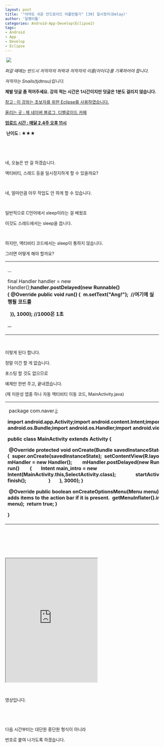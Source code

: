 ```yaml
---
layout: post
title: '"아마도 쉬운 안드로이드 어플만들기" [39] 일시정지(Delay)'
author: '달팽이들'
categories: Android-App-Develop(Eclipse2)
tags:
- Android
- App
- Develop
- Eclipse
---
```



<script> location.href='https://cafe.naver.com/develoid/369009' ; </script>

<p>&nbsp;<img src="https://dthumb-phinf.pstatic.net/?src=%22http%3A%2F%2Fpostfiles3.naver.net%2F20130523_178%2Ftjdtnsu_1369283538974akCh1_JPEG%2Fand.jpg%3Ftype%3Dw2%22&amp;type=cafe_wa740"> </p><p><p><p><p><p><i>퍼갈 때에는 반드시 저작자의 허락과 저작자의 이름(아이디)를 기록하어야 합니다.</i></p><p><i>저작자는 Snails(tjdtnsu)입니다.</i></p><p><strong>제발 덧글 좀 적어주세요. 강의 적는 시간은 1시간이지만 덧글은 1분도 걸리지 않습니다.</strong></p><p><u>참고 : 이 강좌는 초보자를 위한 Eclipse를 사용하였습니다.</u></p><p><u>올리는 곳 : 제 네이버 블로그, 디벨로이드 카페</u> </p><p><u><strong>업로드 시간 :&nbsp;매달 2,4주 오후 11시</strong></u> <p></p><p>&nbsp;<strong>난이도 : ★★★</strong></p></p><p></p><p></p></p></p></p></p><p>&nbsp;</p><p>&nbsp;</p><p>네, 오늘은 딴 걸 하겠습니다.</p><p>액티비티, 스레드 등을 일시정지하게 할 수 있을까요?</p><p>&nbsp;</p><p>네, 얼마만큼 아무 작업도 안 하게 할 수 있습니다.</p><p>&nbsp;</p><p>일반적으로 C언어에서 sleep이라는 걸 배웠죠</p><p>이것도 스레드에서는 sleep을 씁니다.</p><p>&nbsp;</p><p>하지만, 액티비티 코드에서는 sleep이 통하지 않습니다.</p><p>그러면 어떻게 해야 할까요?</p><p><table><tbody><tr><td  ><p>...</p><p>final Handler handler = new Handler();<b>handler.postDelayed(new Runnable() {<b>&nbsp;@Override<b>&nbsp;public void run() {<b>&nbsp; m.setText("Ang!");&nbsp; //여기에 실행될 코드를</p><p>&nbsp; }<b>}, 1000); //1000은 1초</p><p>...</p></td></tr></tbody></table></p><p>&nbsp;</p><p>이렇게 된다 합니다.</p><p>정말 이건 할 게 없습니다.</p><p>포스팅 할 것도 없으므로</p><p>예제만 한번 주고, 끝내겠습니다.</p><p>(제 미완성 앱중 하나 자동 액티비티 이동 코드, MainActivity.java)</p><table><tbody><tr><td  ><p>&nbsp;package com.naver.j;</p><p><b>import android.app.Activity;<b>import android.content.Intent;<b>import android.os.Bundle;<b>import android.os.Handler;<b>import android.view.Menu;</p><p>public class MainActivity extends Activity {</p><p>&nbsp;@Override<b>&nbsp;protected void onCreate(Bundle savedInstanceState) {<b>&nbsp;&nbsp;super.onCreate(savedInstanceState);<b>&nbsp;&nbsp;setContentView(R.layout.activity_main);<b>&nbsp;&nbsp;Handler mHandler = new Handler();<b>&nbsp;&nbsp;&nbsp;&nbsp;&nbsp;&nbsp;&nbsp; mHandler.postDelayed(new Runnable() {<b>&nbsp;&nbsp;public void run()<b>&nbsp;&nbsp;&nbsp;&nbsp;&nbsp;&nbsp;&nbsp; {<b>&nbsp;&nbsp;&nbsp; &nbsp;&nbsp;&nbsp;Intent main_intro = new Intent(MainActivity.this,SelectActivity.class);<b>&nbsp;&nbsp;&nbsp;&nbsp;&nbsp;&nbsp;&nbsp;&nbsp;&nbsp;&nbsp;&nbsp;&nbsp;&nbsp;&nbsp; startActivity(main_intro);<b>&nbsp;&nbsp;&nbsp;&nbsp;&nbsp;&nbsp;&nbsp;&nbsp;&nbsp;&nbsp;&nbsp;&nbsp;&nbsp;&nbsp; finish();&nbsp;&nbsp;&nbsp;&nbsp;&nbsp;&nbsp;&nbsp;&nbsp; <b>&nbsp;&nbsp;&nbsp;&nbsp;&nbsp;&nbsp;&nbsp; }<b>&nbsp;&nbsp;&nbsp;&nbsp;&nbsp;&nbsp; }, 3000);<b>&nbsp;}</p><p>&nbsp;@Override<b>&nbsp;public boolean onCreateOptionsMenu(Menu menu) {<b>&nbsp;&nbsp;// Inflate the menu; this adds items to the action bar if it is present.<b>&nbsp;&nbsp;getMenuInflater().inflate(R.menu.main, menu);<b>&nbsp;&nbsp;return true;<b>&nbsp;}</p><p>}&nbsp;</p></td></tr></tbody></table><p>&nbsp;</p><p>&nbsp;</p><p>&nbsp;</p><p><iframe frame scrolling="no" name="mplayer" title="플레이어"  height="405" src="https://serviceapi.nmv.naver.com/view/ugcPlayer.nhn?vid=E9E22E96ACAF39AD7906258F3043A7F03459&amp;inKey=V12140ad1ec08bf1fe8c8338657ee98c82b52d1b36008d6f591745466a8f7e2af9530338657ee98c82b52&amp;wmode=opaque&amp;hasLink=1&amp;autoPlay=false&amp;beginTime=0" allowfullscreen="allowfullscreen"></iframe></p><p>&nbsp;</p><p>영상입니다.</p><p>&nbsp;</p><p>&nbsp;</p><p>다음 시간부터는 대단원 중단원 형식이 아니라</p><p>번호로 붙여 나가도록 하겠습니다.</p><p>&nbsp;</p><p>&nbsp;</p>

